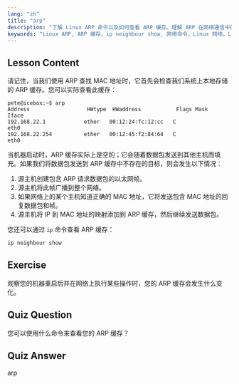 ```yaml
---
lang: "zh"
title: "arp"
description: "了解 Linux ARP 命令以及如何查看 ARP 缓存。理解 ARP 在网络通信中的作用。ARP 初学者指南。"
keywords: "Linux ARP, ARP 缓存，ip neighbour show, 网络命令，Linux 网络，Linux 初学者，Linux 教程"
---
```


## Lesson Content

请记住，当我们使用 ARP 查找 MAC 地址时，它首先会检查我们系统上本地存储的 ARP 缓存。您可以实际查看此缓存：

```
pete@icebox:~$ arp
Address                  HWtype  HWaddress           Flags Mask            Iface
192.168.22.1            ether   00:12:24:fc:12:cc   C                     eth0
192.168.22.254          ether   00:12:45:f2:84:64   C                     eth0
```

当机器启动时，ARP 缓存实际上是空的；它会随着数据包发送到其他主机而填充。如果我们将数据包发送到 ARP 缓存中不存在的目标，则会发生以下情况：

1. 源主机创建包含 ARP 请求数据包的以太网帧。
2. 源主机将此帧广播到整个网络。
3. 如果网络上的某个主机知道正确的 MAC 地址，它将发送包含 MAC 地址的回复数据包和帧。
4. 源主机将 IP 到 MAC 地址的映射添加到 ARP 缓存，然后继续发送数据包。

您还可以通过 `ip` 命令查看 ARP 缓存：

```bash
ip neighbour show
```

## Exercise

观察您的机器重启后并在网络上执行某些操作时，您的 ARP 缓存会发生什么变化。

## Quiz Question

您可以使用什么命令来查看您的 ARP 缓存？

## Quiz Answer

arp
